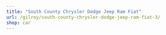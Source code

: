```yaml
---
title: "South County Chrysler Dodge Jeep Ram Fiat"
url: /gilroy/south-county-chrysler-dodge-jeep-ram-fiat-3/
shop: car
---
```

